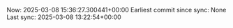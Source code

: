 Now: 2025-03-08 15:36:27.300441+00:00 Earliest commit since sync: None Last sync: 2025-03-08 13:22:54+00:00
